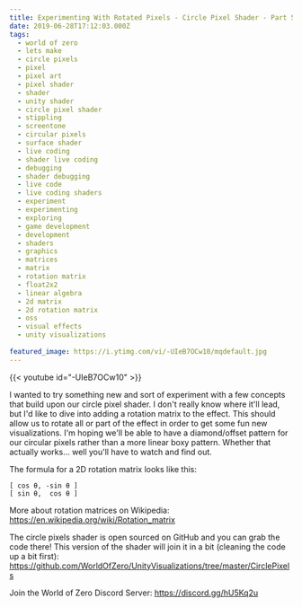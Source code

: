 ```yaml
---
title: Experimenting With Rotated Pixels - Circle Pixel Shader - Part 5
date: 2019-06-28T17:12:03.000Z
tags:
  - world of zero
  - lets make
  - circle pixels
  - pixel
  - pixel art
  - pixel shader
  - shader
  - unity shader
  - circle pixel shader
  - stippling
  - screentone
  - circular pixels
  - surface shader
  - live coding
  - shader live coding
  - debugging
  - shader debugging
  - live code
  - live coding shaders
  - experiment
  - experimenting
  - exploring
  - game development
  - development
  - shaders
  - graphics
  - matrices
  - matrix
  - rotation matrix
  - float2x2
  - linear algebra
  - 2d matrix
  - 2d rotation matrix
  - oss
  - visual effects
  - unity visualizations
  
featured_image: https://i.ytimg.com/vi/-UIeB7OCw10/mqdefault.jpg
---
```


{{< youtube id="-UIeB7OCw10" >}}

I wanted to try something new and sort of experiment with a few concepts that build upon our circle pixel shader. I don't really know where it'll lead, but I'd like to dive into adding a rotation matrix to the effect. This should allow us to rotate all or part of the effect in order to get some fun new visualizations. I'm hoping we'll be able to have a diamond/offset pattern for our circular pixels rather than a more linear boxy pattern. Whether that actually works... well you'll have to watch and find out. 

The formula for a 2D rotation matrix looks like this:

```
[ cos θ, -sin θ ]
[ sin θ,  cos θ ]
```

More about rotation matrices on Wikipedia: https://en.wikipedia.org/wiki/Rotation_matrix

The circle pixels shader is open sourced on GitHub and you can grab the code there! This version of the shader will join it in a bit (cleaning the code up a bit first): https://github.com/WorldOfZero/UnityVisualizations/tree/master/CirclePixels

Join the World of Zero Discord Server: https://discord.gg/hU5Kq2u